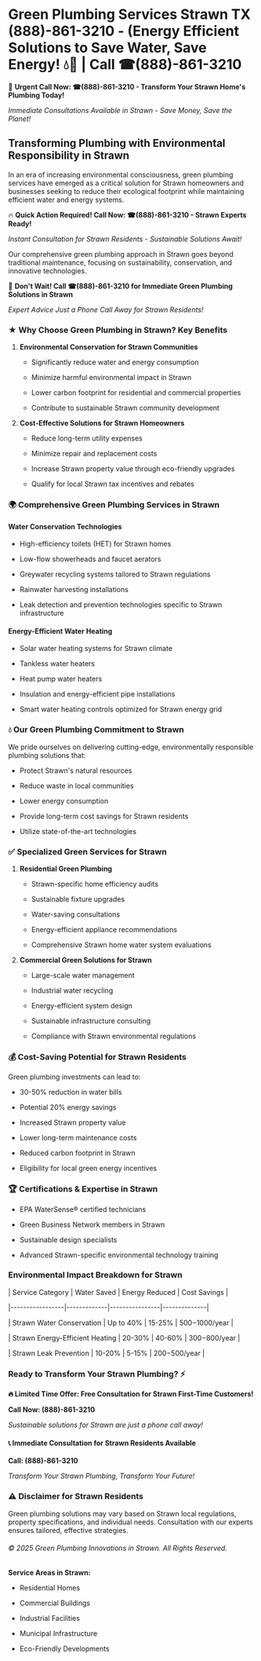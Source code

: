 # Green Plumbing Services Strawn TX (888)-861-3210 - (Energy Efficient Solutions to Save Water, Save Energy! 💧🌿 | Call ☎(888)-861-3210

🚨 **Urgent Call Now: ☎(888)-861-3210 - Transform Your Strawn Home's Plumbing Today!**
*Immediate Consultations Available in Strawn - Save Money, Save the Planet!*

## Transforming Plumbing with Environmental Responsibility in Strawn

In an era of increasing environmental consciousness, green plumbing services have emerged as a critical solution for Strawn homeowners and businesses seeking to reduce their ecological footprint while maintaining efficient water and energy systems. 

🔥 **Quick Action Required! Call Now: ☎(888)-861-3210 - Strawn Experts Ready!**
*Instant Consultation for Strawn Residents - Sustainable Solutions Await!*

Our comprehensive green plumbing approach in Strawn goes beyond traditional maintenance, focusing on sustainability, conservation, and innovative technologies.

🚨 **Don't Wait! Call ☎(888)-861-3210 for Immediate Green Plumbing Solutions in Strawn**
*Expert Advice Just a Phone Call Away for Strawn Residents!*

### ★ Why Choose Green Plumbing in Strawn? Key Benefits

1. **Environmental Conservation for Strawn Communities** 
   - Significantly reduce water and energy consumption
   - Minimize harmful environmental impact in Strawn
   - Lower carbon footprint for residential and commercial properties
   - Contribute to sustainable Strawn community development

2. **Cost-Effective Solutions for Strawn Homeowners** 
   - Reduce long-term utility expenses
   - Minimize repair and replacement costs
   - Increase Strawn property value through eco-friendly upgrades
   - Qualify for local Strawn tax incentives and rebates

### 🌍 Comprehensive Green Plumbing Services in Strawn

#### Water Conservation Technologies
- High-efficiency toilets (HET) for Strawn homes
- Low-flow showerheads and faucet aerators
- Greywater recycling systems tailored to Strawn regulations
- Rainwater harvesting installations
- Leak detection and prevention technologies specific to Strawn infrastructure

#### Energy-Efficient Water Heating
- Solar water heating systems for Strawn climate
- Tankless water heaters
- Heat pump water heaters
- Insulation and energy-efficient pipe installations
- Smart water heating controls optimized for Strawn energy grid

### 💧 Our Green Plumbing Commitment to Strawn

We pride ourselves on delivering cutting-edge, environmentally responsible plumbing solutions that:
- Protect Strawn's natural resources
- Reduce waste in local communities
- Lower energy consumption
- Provide long-term cost savings for Strawn residents
- Utilize state-of-the-art technologies

### ✅ Specialized Green Services for Strawn

1. **Residential Green Plumbing**
   - Strawn-specific home efficiency audits
   - Sustainable fixture upgrades
   - Water-saving consultations
   - Energy-efficient appliance recommendations
   - Comprehensive Strawn home water system evaluations

2. **Commercial Green Solutions for Strawn**
   - Large-scale water management
   - Industrial water recycling
   - Energy-efficient system design
   - Sustainable infrastructure consulting
   - Compliance with Strawn environmental regulations

### 💰 Cost-Saving Potential for Strawn Residents

Green plumbing investments can lead to:
- 30-50% reduction in water bills
- Potential 20% energy savings
- Increased Strawn property value
- Lower long-term maintenance costs
- Reduced carbon footprint in Strawn
- Eligibility for local green energy incentives

### 🏆 Certifications & Expertise in Strawn

- EPA WaterSense® certified technicians
- Green Business Network members in Strawn
- Sustainable design specialists
- Advanced Strawn-specific environmental technology training

### Environmental Impact Breakdown for Strawn

| Service Category | Water Saved | Energy Reduced | Cost Savings |
|-----------------|-------------|----------------|--------------|
| Strawn Water Conservation | Up to 40% | 15-25% | $500-$1000/year |
| Strawn Energy-Efficient Heating | 20-30% | 40-60% | $300-$800/year |
| Strawn Leak Prevention | 10-20% | 5-15% | $200-$500/year |

### Ready to Transform Your Strawn Plumbing? ⚡

**🔥 Limited Time Offer: Free Consultation for Strawn First-Time Customers!**

**Call Now: (888)-861-3210**
*Sustainable solutions for Strawn are just a phone call away!*

#### 📞 Immediate Consultation for Strawn Residents Available

**Call: (888)-861-3210**
*Transform Your Strawn Plumbing, Transform Your Future!*

### ⚠️ Disclaimer for Strawn Residents

Green plumbing solutions may vary based on Strawn local regulations, property specifications, and individual needs. Consultation with our experts ensures tailored, effective strategies.

###### © 2025 Green Plumbing Innovations in Strawn. All Rights Reserved.

**Service Areas in Strawn:** 
- Residential Homes
- Commercial Buildings
- Industrial Facilities
- Municipal Infrastructure
- Eco-Friendly Developments